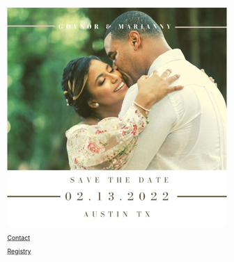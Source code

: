 
![image](images/2.jpeg)


[Contact](mailto:govnorpayne@gmail.com)

[Registry](https://www.amazon.com/wedding/share/GovnorandMarianny)


